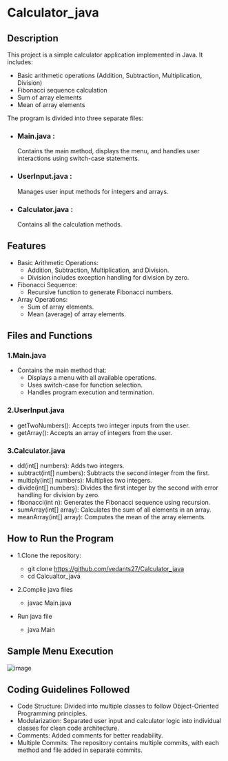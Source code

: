 # Calculator_java


## Description
This project is a simple calculator application implemented in Java. It includes:
  - Basic arithmetic operations (Addition, Subtraction, Multiplication, Division)
  - Fibonacci sequence calculation
  - Sum of array elements
  - Mean of array elements

The program is divided into three separate files:
  - ### Main.java :
     Contains the main method, displays the menu, and handles user interactions using switch-case statements.
  - ### UserInput.java :
     Manages user input methods for integers and arrays.
  - ### Calculator.java :
    Contains all the calculation methods.


## Features
- Basic Arithmetic Operations:
    - Addition, Subtraction, Multiplication, and Division.
    - Division includes exception handling for division by zero.
- Fibonacci Sequence:
    - Recursive function to generate Fibonacci numbers.
- Array Operations:
    - Sum of array elements.
    - Mean (average) of array elements.


## Files and Functions
### 1.Main.java
  - Contains the main method that:
       - Displays a menu with all available operations.
       - Uses switch-case for function selection.
       - Handles program execution and termination.

### 2.UserInput.java
  - getTwoNumbers(): Accepts two integer inputs from the user.
  - getArray(): Accepts an array of integers from the user.

### 3.Calculator.java
  - dd(int[] numbers): Adds two integers.
  - subtract(int[] numbers): Subtracts the second integer from the first.
  - multiply(int[] numbers): Multiplies two integers.
  - divide(int[] numbers): Divides the first integer by the second with error handling for division by zero.
  - fibonacci(int n): Generates the Fibonacci sequence using recursion.
  - sumArray(int[] array): Calculates the sum of all elements in an array.
  - meanArray(int[] array): Computes the mean of the array elements.


## How to Run the Program
- 1.Clone the repository:
    - git clone https://github.com/vedants27/Calculator_java
    - cd Calcualtor_java
 
- 2.Complie java files
    - javac Main.java

- Run java file
    - java Main


## Sample Menu Execution
![image](https://github.com/user-attachments/assets/2fa916bb-723e-4756-912e-52d412516719)


##  Coding Guidelines Followed
  - Code Structure: Divided into multiple classes to follow Object-Oriented Programming principles.
  - Modularization: Separated user input and calculator logic into individual classes for clean code architecture.
  - Comments: Added comments for better readability.
  - Multiple Commits: The repository contains multiple commits, with each method and file added in separate commits.

